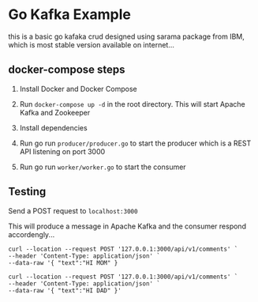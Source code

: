 # Go Kafka Example

this is a basic go kafaka crud designed using sarama package from IBM, which is most stable version available on internet...

<h2> docker-compose steps </h2>

1. Install Docker and Docker Compose

2. Run `docker-compose up -d` in the root directory. This will start Apache Kafka and Zookeeper

3. Install dependencies

4. Run go run `producer/producer.go` to start the producer which is a REST API listening on port 3000

5. Run go run `worker/worker.go` to start the consumer

## Testing

Send a POST request to `localhost:3000`

This will produce a message in Apache Kafka and the consumer respond accordengly...

```
curl --location --request POST '127.0.0.1:3000/api/v1/comments' `
--header 'Content-Type: application/json' `
--data-raw '{ "text":"HI MOM" }

curl --location --request POST '127.0.0.1:3000/api/v1/comments' `
--header 'Content-Type: application/json' `
--data-raw '{ "text":"HI DAD" }'
```
